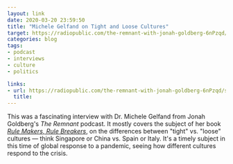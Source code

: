 ```yaml
---
layout: link
date: 2020-03-20 23:59:50
title: "Michele Gelfand on Tight and Loose Cultures"
target: https://radiopublic.com/the-remnant-with-jonah-goldberg-6nPzqd/s1!67148
categories: blog
tags:
- podcast
- interviews
- culture
- politics

links:
- url: https://radiopublic.com/the-remnant-with-jonah-goldberg-6nPzqd/s1!67148
  title: 
---
```


This was a fascinating interview with Dr. Michele Gelfand from Jonah Goldberg's _The Remnant_ podcast. It mostly covers the subject of her book _[Rule Makers, Rule Breakers](https://www.goodreads.com/en/book/show/39939300 "Rule Makers, Rule Breakers")_, on the differences between "tight" vs. "loose" cultures — think Singapore or China vs. Spain or Italy. It's a timely subject in this time of global response to a pandemic, seeing how different cultures respond to the crisis.
